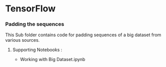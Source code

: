 # TensorFlow

### Padding the sequences

This Sub folder contains code for padding sequences of a big dataset from various sources.

1. Supporting Notebooks :

    - Working with Big Dataset.ipynb
